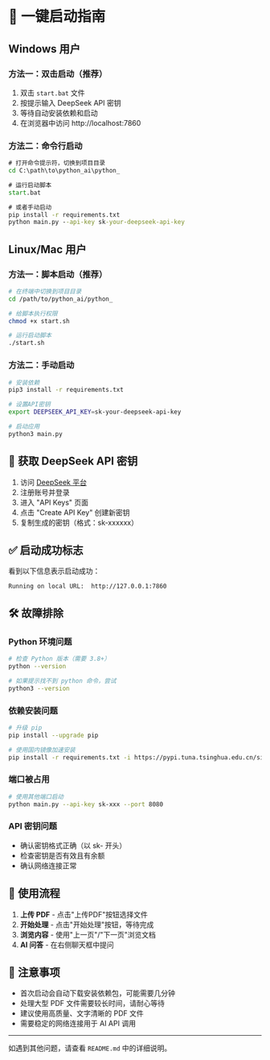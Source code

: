 # 🚀 一键启动指南

## Windows 用户

### 方法一：双击启动（推荐）
1. 双击 `start.bat` 文件
2. 按提示输入 DeepSeek API 密钥
3. 等待自动安装依赖和启动
4. 在浏览器中访问 http://localhost:7860

### 方法二：命令行启动
```cmd
# 打开命令提示符，切换到项目目录
cd C:\path\to\python_ai\python_

# 运行启动脚本
start.bat

# 或者手动启动
pip install -r requirements.txt
python main.py --api-key sk-your-deepseek-api-key
```

## Linux/Mac 用户

### 方法一：脚本启动（推荐）
```bash
# 在终端中切换到项目目录
cd /path/to/python_ai/python_

# 给脚本执行权限
chmod +x start.sh

# 运行启动脚本
./start.sh
```

### 方法二：手动启动
```bash
# 安装依赖
pip3 install -r requirements.txt

# 设置API密钥
export DEEPSEEK_API_KEY=sk-your-deepseek-api-key

# 启动应用
python3 main.py
```

## 🔑 获取 DeepSeek API 密钥

1. 访问 [DeepSeek 平台](https://platform.deepseek.com/)
2. 注册账号并登录
3. 进入 "API Keys" 页面
4. 点击 "Create API Key" 创建新密钥
5. 复制生成的密钥（格式：sk-xxxxxx）

## ✅ 启动成功标志

看到以下信息表示启动成功：
```
Running on local URL:  http://127.0.0.1:7860
```

## 🛠️ 故障排除

### Python 环境问题
```bash
# 检查 Python 版本（需要 3.8+）
python --version

# 如果提示找不到 python 命令，尝试
python3 --version
```

### 依赖安装问题
```bash
# 升级 pip
pip install --upgrade pip

# 使用国内镜像加速安装
pip install -r requirements.txt -i https://pypi.tuna.tsinghua.edu.cn/simple/
```

### 端口被占用
```bash
# 使用其他端口启动
python main.py --api-key sk-xxx --port 8080
```

### API 密钥问题
- 确认密钥格式正确（以 sk- 开头）
- 检查密钥是否有效且有余额
- 确认网络连接正常

## 📱 使用流程

1. **上传 PDF** - 点击"上传PDF"按钮选择文件
2. **开始处理** - 点击"开始处理"按钮，等待完成
3. **浏览内容** - 使用"上一页"/"下一页"浏览文档
4. **AI 问答** - 在右侧聊天框中提问

## 🎯 注意事项

- 首次启动会自动下载安装依赖包，可能需要几分钟
- 处理大型 PDF 文件需要较长时间，请耐心等待
- 建议使用高质量、文字清晰的 PDF 文件
- 需要稳定的网络连接用于 AI API 调用

---

如遇到其他问题，请查看 `README.md` 中的详细说明。
